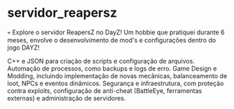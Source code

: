 # servidor_reapersz
💀 Explore o servidor ReapersZ no DayZ! Um hobbie que pratiquei durante 6 meses, envolve o desenvolvimento de mod's e configurações dentro do jogo DAYZ!

C++ e JSON para criação de scripts e configuração de arquivos.
Automação de processos, como backups e logs de erro.
Game Design e Modding, incluindo implementação de novas mecânicas, balanceamento de loot, NPCs e eventos dinâmicos.
Segurança e infraestrutura, com proteção contra exploits, configuração de anti-cheat (BattleEye, ferramentas externas) e administração de servidores.
